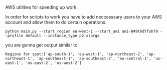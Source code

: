 AWS utilities for speeding up work.

In order for scripts to work you have to add neccesssary users
to your AWS account and allow them to do certain operations.


```
python main.py --start_region eu-west-1 --start_ami ami-849thd7fuh79 --profile default --instance_type p2.xlarge

```  
you are gonna get output similar to:

```
Regions for spot:['ap-south-1', 'eu-west-1', 'ap-northeast-2', 'ap-northeast-1', 'ap-southeast-1', 'ap-southeast-2', 'eu-central-1', 'us-east-1', 'us-east-2', 'us-west-2']
```
